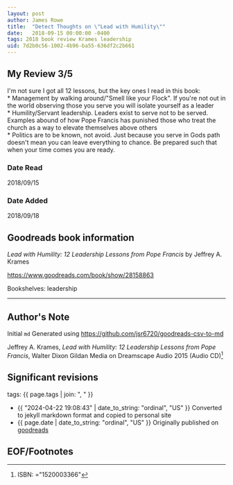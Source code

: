 ```yaml
---
layout: post
author: James Rowe
title:  "Detect Thoughts on \"Lead with Humility\""
date:   2018-09-15 00:00:00 -0400
tags: 2018 book review Krames leadership
uid: 7d2b0c56-1002-4b96-ba55-636df2c2b661
---
```




## My Review 3/5

I'm not sure I got all 12 lessons, but the key ones I read in this book:<br/>* Management by walking around/"Smell like your Flock". If you're not out in the world observing those you serve you will isolate yourself as a leader<br/>* Humility/Servant leadership. Leaders exist to serve not to be served. Examples abound of how Pope Francis has punished those who treat the church as  a way to elevate themselves above others<br/>* Politics are to be known, not avoid. Just because you serve in Gods path doesn't mean you can leave everything to chance. Be prepared such that when your time comes you are ready.

### Date Read
2018/09/15

### Date Added
2018/09/18

## Goodreads book information

*Lead with Humility: 12 Leadership Lessons from Pope Francis* by Jeffrey A. Krames

https://www.goodreads.com/book/show/28158863

Bookshelves: leadership

---

## Author's Note

Initial `md` Generated using https://github.com/jsr6720/goodreads-csv-to-md

Jeffrey A. Krames, *Lead with Humility: 12 Leadership Lessons from Pope Francis*, Walter Dixon Gildan Media on Dreamscape Audio 2015 (Audio CD)[^1]

## Significant revisions

tags: {{ page.tags | join: ", " }} <!-- todo move this somewhere -->

- {{ "2024-04-22 19:08:43" | date_to_string: "ordinal", "US" }} Converted to jekyll markdown format and copied to personal site
- {{ page.date | date_to_string: "ordinal", "US" }} Originally published on [goodreads](https://www.goodreads.com)

## EOF/Footnotes

[^1]: ISBN: ="1520003366"